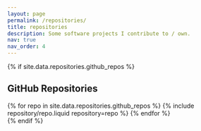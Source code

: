 ```yaml
---
layout: page
permalink: /repositories/
title: repositories
description: Some software projects I contribute to / own.
nav: true
nav_order: 4
---
```


{% if site.data.repositories.github_repos %}

## GitHub Repositories

<div class="repositories d-flex flex-wrap flex-md-row flex-column justify-content-between align-items-center">
  {% for repo in site.data.repositories.github_repos %}
    {% include repository/repo.liquid repository=repo %}
  {% endfor %}
</div>
{% endif %}
